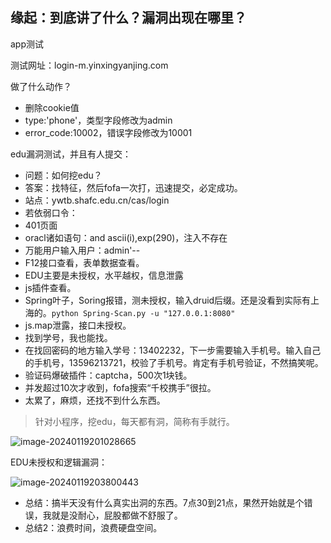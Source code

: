 ## 缘起：到底讲了什么？漏洞出现在哪里？

app测试

测试网址：login-m.yinxingyanjing.com

做了什么动作？

- 删除cookie值
- type:'phone'，类型字段修改为admin
- error_code:10002，错误字段修改为10001

edu漏洞测试，并且有人提交：

- 问题：如何挖edu？
- 答案：找特征，然后fofa一次打，迅速提交，必定成功。
- 站点：ywtb.shafc.edu.cn/cas/login
- 若依弱口令：
- 401页面
- oracl诸如语句：and ascii(i),exp(290)，注入不存在
- 万能用户输入用户：admin'--
- F12接口查看，表单数据查看。
- EDU主要是未授权，水平越权，信息泄露
- js插件查看。
- Spring叶子，Soring报错，测未授权，输入druid后缀。还是没看到实际有上海的。`python Spring-Scan.py -u "127.0.0.1:8080"`
- js.map泄露，接口未授权。
- 找到学号，我也能找。
- 在找回密码的地方输入学号：13402232，下一步需要输入手机号。输入自己的手机号，13596213721，校验了手机号。肯定有手机号验证，不然搞笑呢。
- 验证码爆破插件：captcha，500次1块钱。
- 并发超过10次才收到，fofa搜索“千校携手”很拉。
- 太累了，麻烦，还找不到什么东西。

>  针对小程序，挖edu，每天都有洞，简称有手就行。

![image-20240119201028665](https://githubwiki.oss-cn-shanghai.aliyuncs.com/img/typroa/image-20240119201028665.png)

EDU未授权和逻辑漏洞：

![image-20240119203800443](https://githubwiki.oss-cn-shanghai.aliyuncs.com/img/typroa/image-20240119203800443.png)

- 总结：搞半天没有什么真实出洞的东西。7点30到21点，果然开始就是个错误，我就是没耐心，屁股都做不舒服了。
- 总结2：浪费时间，浪费硬盘空间。